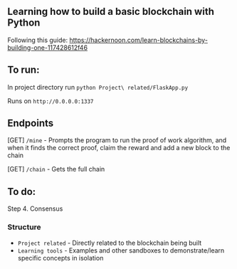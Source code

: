 ## Learning how to build a basic blockchain with Python

Following this guide: https://hackernoon.com/learn-blockchains-by-building-one-117428612f46

## To run:

In project directory run `python Project\ related/FlaskApp.py`

Runs on `http://0.0.0.0:1337`

## Endpoints

[GET] `/mine` - Prompts the program to run the proof of work algorithm, and when it finds the correct proof, claim the reward and add a new block to the chain

[GET] `/chain` - Gets the full chain

## To do:

Step 4. Consensus

### Structure

- `Project related` - Directly related to the blockchain being built
- `Learning tools` - Examples and other sandboxes to demonstrate/learn specific concepts in isolation
